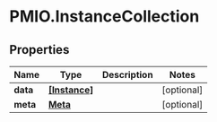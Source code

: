# PMIO.InstanceCollection

## Properties
Name | Type | Description | Notes
------------ | ------------- | ------------- | -------------
**data** | [**[Instance]**](Instance.md) |  | [optional] 
**meta** | [**Meta**](Meta.md) |  | [optional] 


